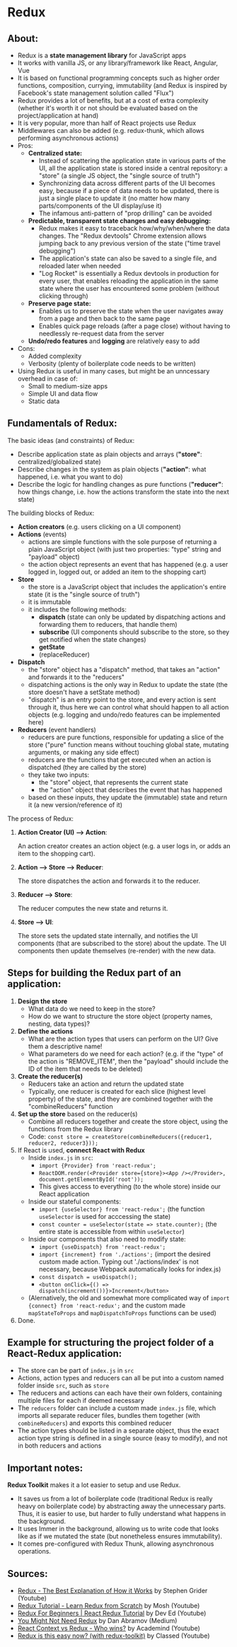 # Redux

## About:

-   Redux is a **state management library** for JavaScript apps
-   It works with vanilla JS, or any library/framework like React, Angular, Vue
-   It is based on functional programming concepts such as higher order functions, composition, currying, immutability (and Redux is inspired by Facebook's state management solution called "Flux")
-   Redux provides a lot of benefits, but at a cost of extra complexity (whether it's worth it or not should be evaluated based on the project/application at hand)
-   It is very popular, more than half of React projects use Redux
-   Middlewares can also be added (e.g. redux-thunk, which allows performing asynchronous actions)
-   Pros:
    -   **Centralized state:**
        -   Instead of scattering the application state in various parts of the UI, all the application state is stored inside a central repository: a "store" (a single JS object, the "single source of truth")
        -   Synchronizing data across different parts of the UI becomes easy, because if a piece of data needs to be updated, there is just a single place to update it (no matter how many parts/components of the UI display/use it)
        -   The infamous anti-pattern of "prop drilling" can be avoided
    -   **Predictable, transparent state changes and easy debugging:**
        -   Redux makes it easy to traceback how/why/when/where the data changes. The "Redux devtools" Chrome extension allows jumping back to any previous version of the state ("time travel debugging")
        -   The application's state can also be saved to a single file, and reloaded later when needed
        -   "Log Rocket" is essentially a Redux devtools in production for every user, that enables reloading the application in the same state where the user has encountered some problem (without clicking through)
    -   **Preserve page state:**
        -   Enables us to preserve the state when the user navigates away from a page and then back to the same page
        -   Enables quick page reloads (after a page close) without having to needlessly re-request data from the server
    -   **Undo/redo features** and **logging** are relatively easy to add
-   Cons:
    -   Added complexity
    -   Verbosity (plenty of boilerplate code needs to be written)
-   Using Redux is useful in many cases, but might be an unncessary overhead in case of:
    -   Small to medium-size apps
    -   Simple UI and data flow
    -   Static data

## Fundamentals of Redux:

The basic ideas (and constraints) of Redux:

-   Describe application state as plain objects and arrays (**"store"**: centralized/globalized state)
-   Describe changes in the system as plain objects (**"action"**: what happened, i.e. what you want to do)
-   Describe the logic for handling changes as pure functions (**"reducer"**: how things change, i.e. how the actions transform the state into the next state)

The building blocks of Redux:

-   **Action creators** (e.g. users clicking on a UI component)
-   **Actions** (events)
    -   actions are simple functions with the sole purpose of returning a plain JavaScript object (with just two properties: "type" string and "payload" object)
    -   the action object represents an event that has happened (e.g. a user logged in, logged out, or added an item to the shopping cart)
-   **Store**
    -   the store is a JavaScript object that includes the application's entire state (it is the "single source of truth")
    -   it is immutable
    -   it includes the following methods:
        -   **dispatch** (state can only be updated by dispatching actions and forwarding them to reducers, that handle them)
        -   **subscribe** (UI components should subscribe to the store, so they get notified when the state changes)
        -   **getState**
        -   (replaceReducer)
-   **Dispatch**
    -   the "store" object has a "dispatch" method, that takes an "action" and forwards it to the "reducers"
    -   dispatching actions is the only way in Redux to update the state (the store doesn't have a setState method)
    -   "dispatch" is an entry point to the store, and every action is sent through it, thus here we can control what should happen to all action objects (e.g. logging and undo/redo features can be implemented here)
-   **Reducers** (event handlers)
    -   reducers are pure functions, responsible for updating a slice of the store ("pure" function means without touching global state, mutating arguments, or making any side effect)
    -   reducers are the functions that get executed when an action is dispatched (they are called by the store)
    -   they take two inputs:
        -   the "store" object, that represents the current state
        -   the "action" object that describes the event that has happened
    -   based on these inputs, they update the (immutable) state and return it (a new version/reference of it)

The process of Redux:

1. **Action Creator (UI) --> Action**:

    An action creator creates an action object (e.g. a user logs in, or adds an item to the shopping cart).

2. **Action --> Store --> Reducer**:

    The store dispatches the action and forwards it to the reducer.

3. **Reducer --> Store**:

    The reducer computes the new state and returns it.

4. **Store --> UI**:

    The store sets the updated state internally, and notifies the UI components (that are subscribed to the store) about the update. The UI components then update themselves (re-render) with the new data.

## Steps for building the Redux part of an application:

1. **Design the store**
    - What data do we need to keep in the store?
    - How do we want to structure the store object (property names, nesting, data types)?
2. **Define the actions**
    - What are the action types that users can perform on the UI? Give them a descriptive name!
    - What parameters do we need for each action? (e.g. if the "type" of the action is "REMOVE_ITEM", then the "payload" should include the ID of the item that needs to be deleted)
3. **Create the reducer(s)**
    - Reducers take an action and return the updated state
    - Typically, one reducer is created for each slice (highest level property) of the state, and they are combined together with the "combineReducers" function
4. **Set up the store** based on the reducer(s)
    - Combine all reducers together and create the store object, using the functions from the Redux library
    - Code: `const store = createStore(combineReducers({reducer1, reducer2, reducer3}));`
5. If React is used, **connect React with Redux**
    - Inside `index.js` in `src`:
        - `import {Provider} from 'react-redux';`
        - `ReactDOM.render(<Provider store={store}><App /></Provider>, document.getElementById('root'));`
        - This gives access to everything (to the whole store) inside our React application
    - Inside our stateful components:
        - `import {useSelector} from 'react-redux';` (the function `useSelector` is used for acccessing the state)
        - `const counter = useSelector(state => state.counter);` (the entire state is accessible from within `useSelector`)
    - Inside our components that also need to modify state:
        - `import {useDispatch} from 'react-redux';`
        - `import {increment} from './actions';` (import the desired custom made action. Typing out './actions/index' is not necessary, because Webpack automatically looks for index.js)
        - `const dispatch = useDispatch();`
        - `<button onClick={() => dispatch(increment())}>Increment</button>`
    - (Alernatively, the old and somewhat more complicated way of `import {connect} from 'react-redux';` and the custom made `mapStateToProps` and `mapDispatchToProps` functions can be used)
6. Done.

## Example for structuring the project folder of a React-Redux application:

-   The store can be part of `index.js` in `src`
-   Actions, action types and reducers can all be put into a custom named folder inside `src`, such as `store`
-   The reducers and actions can each have their own folders, containing multiple files for each if deemed necessary
-   The `reducers` folder can include a custom made `index.js` file, which imports all separate reducer files, bundles them together (with `combineReducers`) and exports this combined reducer
-   The action types should be listed in a separate object, thus the exact action type string is defined in a single source (easy to modify), and not in both reducers and actions

## Important notes:

**Redux Toolkit** makes it a lot easier to setup and use Redux.

-   It saves us from a lot of boilerplate code (traditional Redux is really heavy on boilerplate code) by abstracting away the unnecessary parts. Thus, it is easier to use, but harder to fully understand what happens in the background.
-   It uses Immer in the background, allowing us to write code that looks like as if we mutated the state (but nonetheless ensures immutability).
-   It comes pre-configured with Redux Thunk, allowing asynchronous operations.

## Sources:

-   [Redux - The Best Explanation of How it Works](https://www.youtube.com/watch?v=3sjMRS1gJys) by Stephen Grider (Youtube)
-   [Redux Tutorial - Learn Redux from Scratch](https://www.youtube.com/watch?v=poQXNp9ItL4) by Mosh (Youtube)
-   [Redux For Beginners | React Redux Tutorial](https://www.youtube.com/watch?v=CVpUuw9XSjY) by Dev Ed (Youtube)
-   [You Might Not Need Redux](https://medium.com/@dan_abramov/you-might-not-need-redux-be46360cf367) by Dan Abramov (Medium)
-   [React Context vs Redux - Who wins?](https://www.youtube.com/watch?v=OvM4hIxrqAw) by Academind (Youtube)
-   [Redux is this easy now? (with redux-toolkit)](https://www.youtube.com/watch?v=IUTu2pzz_Gg) by Classed (Youtube)
